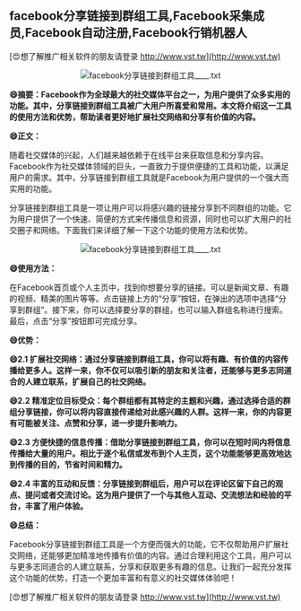 ## **facebook分享链接到群组工具,Facebook采集成员,Facebook自动注册,Facebook行销机器人**

[😍想了解推广相关软件的朋友请登录 http://www.vst.tw](http://www.vst.tw)

 <center><img src="https://vst.tw/MP4/tuiguang/png/1.png" alt="facebook分享链接到群组工具____.txt"></center>

**😄摘要：Facebook作为全球最大的社交媒体平台之一，为用户提供了众多实用的功能。其中，分享链接到群组工具被广大用户所喜爱和常用。本文将介绍这一工具的使用方法和优势，帮助读者更好地扩展社交网络和分享有价值的内容。**

**😄正文：**

随着社交媒体的兴起，人们越来越依赖于在线平台来获取信息和分享内容。Facebook作为社交媒体领域的巨头，一直致力于提供便捷的工具和功能，以满足用户的需求。其中，分享链接到群组工具就是Facebook为用户提供的一个强大而实用的功能。

分享链接到群组工具是一项让用户可以将感兴趣的链接分享到不同群组的功能。它为用户提供了一个快速、简便的方式来传播信息和资源，同时也可以扩大用户的社交圈子和网络。下面我们来详细了解一下这个功能的使用方法和优势。

 <center><img src="https://vst.tw/MP4/tuiguang/png/1.png" alt="facebook分享链接到群组工具____.txt"></center>

**😄使用方法：**

在Facebook首页或个人主页中，找到你想要分享的链接。可以是新闻文章、有趣的视频、精美的图片等等。点击链接上方的“分享”按钮，在弹出的选项中选择“分享到群组”。接下来，你可以选择要分享的群组，也可以输入群组名称进行搜索。最后，点击“分享”按钮即可完成分享。

**😄优势：**

**😄2.1 扩展社交网络：通过分享链接到群组工具，你可以将有趣、有价值的内容传播给更多人。这样一来，你不仅可以吸引新的朋友和关注者，还能够与更多志同道合的人建立联系，扩展自己的社交网络。**

**😄2.2 精准定位目标受众：每个群组都有其特定的主题和兴趣，通过选择合适的群组分享链接，你可以将内容直接传递给对此感兴趣的人群。这样一来，你的内容更有可能被关注、点赞和分享，进一步提升影响力。**

**😄2.3 方便快捷的信息传播：借助分享链接到群组工具，你可以在短时间内将信息传播给大量的用户。相比于逐个私信或发布到个人主页，这个功能能够更高效地达到传播的目的，节省时间和精力。**

**😄2.4 丰富的互动和反馈：分享链接到群组后，用户可以在评论区留下自己的观点、提问或者交流讨论。这为用户提供了一个与其他人互动、交流想法和经验的平台，丰富了用户体验。**

**😄总结：**

Facebook分享链接到群组工具是一个方便而强大的功能，它不仅帮助用户扩展社交网络，还能够更加精准地传播有价值的内容。通过合理利用这个工具，用户可以与更多志同道合的人建立联系，分享和获取更多有趣的信息。让我们一起充分发挥这个功能的优势，打造一个更加丰富和有意义的社交媒体体验吧！

[😍想了解推广相关软件的朋友请登录 http://www.vst.tw](http://www.vst.tw)



